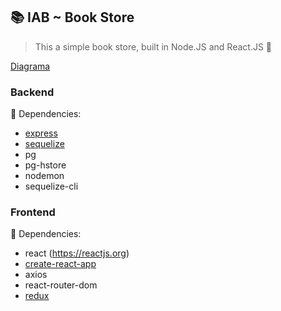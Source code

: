 ## :books: IAB ~ Book Store<br/>
> This a simple book store, built in Node.JS and React.JS :metal:

[Diagrama](https://www.draw.io/?state=%7B%22folderId%22:%2218Q735sAQgOuNPzgigbFlmmsllZh9p8g-%22,%22action%22:%22create%22,%22userId%22:%22111075646661462664907%22%7D#G18LMPWjrw33_Elhnu0vMZfQSd1rZNNT0G)

### Backend

:wrench: Dependencies:<br/>
* [express](https://expressjs.com/)
* [sequelize](http://docs.sequelizejs.com/)
* pg
* pg-hstore
* nodemon
* sequelize-cli

### Frontend

:hammer: Dependencies:<br/>
* react (https://reactjs.org)
* [create-react-app](https://github.com/facebook/create-react-app)
* axios
* react-router-dom
* [redux](https://redux.js.org/basics/usage-with-react)
